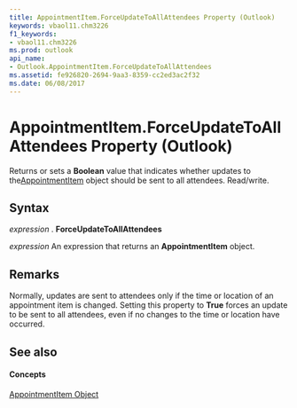 ```yaml
---
title: AppointmentItem.ForceUpdateToAllAttendees Property (Outlook)
keywords: vbaol11.chm3226
f1_keywords:
- vbaol11.chm3226
ms.prod: outlook
api_name:
- Outlook.AppointmentItem.ForceUpdateToAllAttendees
ms.assetid: fe926820-2694-9aa3-8359-cc2ed3ac2f32
ms.date: 06/08/2017
---
```



# AppointmentItem.ForceUpdateToAllAttendees Property (Outlook)

Returns or sets a  **Boolean** value that indicates whether updates to the[AppointmentItem](Outlook.AppointmentItem.md) object should be sent to all attendees. Read/write.


## Syntax

 _expression_ . **ForceUpdateToAllAttendees**

 _expression_ An expression that returns an **AppointmentItem** object.


## Remarks

Normally, updates are sent to attendees only if the time or location of an appointment item is changed. Setting this property to  **True** forces an update to be sent to all attendees, even if no changes to the time or location have occurred.


## See also


#### Concepts


[AppointmentItem Object](Outlook.AppointmentItem.md)

